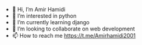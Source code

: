 - 👋 Hi, I’m Amir Hamidi
- 👀 I’m interested in python
- 🌱 I’m currently learning django
- 💞️ I’m looking to collaborate on web development
- 📫 How to reach me https://t.me/Amirhamidi2001

<!---
Amirhamidi2001/Amirhamidi2001 is a ✨ special ✨ repository because its `README.md` (this file) appears on your GitHub profile.
You can click the Preview link to take a look at your changes.
--->
